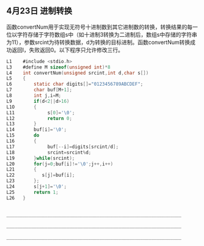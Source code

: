 ## 4月23日 进制转换

函数convertNum用于实现无符号十进制数到其它进制数的转换，转换结果的每一位以字符存储于字符数组s中（如十进制3转换为二进制后，数组s中存储的字符串为11），参数srcint为待转换数据，d为转换的目标进制。函数convertNum转换成功返回l，失败返回0。以下程序只允许修改三行。

```c
L1    #include <stdio.h>
L3    #define M sizeof(unsigned int)*8
L4    int convertNum(unsigned srcint,int d,char s[])
L5    {
L6        static char digits[]="0123456789ABCDEF";
L7        char buf[M+1];
L8        int j,i=M;
L9        if(d<2||d>16)
L1O       {
L11            s[0]='\0';
L12            return 0;
L13       }
L14       buf[i]='\0';
L15       do
L16       {
L17            buf[--i]=digits[srcint/d];
L18            srcint=srcint%d;
L19       }while(srcint);
L20       for(j=0;buf[i]!='\0';j++,i++)
L21       {
L22          s[j]=buf[i];
L23       };
L24       s[j+1]='\0';
L25       return 1;
L26   }
```

```c

________________________________________________________________
    
________________________________________________________________
    
________________________________________________________________
```

